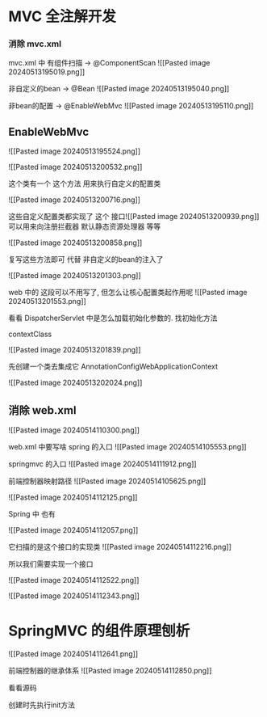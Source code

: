 
# MVC 全注解开发
### 消除 mvc.xml 

mvc.xml 中
有组件扫描 -> @ComponentScan
![[Pasted image 20240513195019.png]]

非自定义的bean -> @Bean
![[Pasted image 20240513195040.png]]

非bean的配置 -> @EnableWebMvc
![[Pasted image 20240513195110.png]]


## EnableWebMvc

![[Pasted image 20240513195524.png]]

![[Pasted image 20240513200532.png]]

这个类有一个 这个方法 用来执行自定义的配置类


![[Pasted image 20240513200716.png]]


这些自定义配置类都实现了  这个 接口![[Pasted image 20240513200939.png]]
可以用来向注册拦截器 默认静态资源处理器 等等

![[Pasted image 20240513200858.png]]



复写这些方法即可 代替 非自定义的bean的注入了

![[Pasted image 20240513201303.png]]




web 中的 这段可以不用写了, 但怎么让核心配置类起作用呢
![[Pasted image 20240513201553.png]]

看看 DispatcherServlet 中是怎么加载初始化参数的. 找初始化方法

contextClass

![[Pasted image 20240513201839.png]]

先创建一个类去集成它 AnnotationConfigWebApplicationContext


![[Pasted image 20240513202024.png]]

## 消除 web.xml

![[Pasted image 20240514110300.png]]


web.xml 中要写啥
spring 的入口
![[Pasted image 20240514105553.png]]

springmvc 的入口
![[Pasted image 20240514111912.png]]

前端控制器映射路径
![[Pasted image 20240514105625.png]]


![[Pasted image 20240514112125.png]]

Spring 中 也有

![[Pasted image 20240514112057.png]]

它扫描的是这个接口的实现类
![[Pasted image 20240514112216.png]]

所以我们需要实现一个接口

![[Pasted image 20240514112522.png]]

![[Pasted image 20240514112343.png]]

# SpringMVC 的组件原理刨析

![[Pasted image 20240514112641.png]]


前端控制器的继承体系
![[Pasted image 20240514112850.png]]

看看源码

创建时先执行init方法

